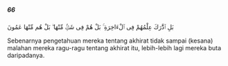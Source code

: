 ##### 66

<span class="ayah">بَلِ ٱدَّٰرَكَ عِلْمُهُمْ فِى ٱلْءَاخِرَةِ ۚ بَلْ هُمْ فِى شَكٍّۢ مِّنْهَا ۖ بَلْ هُم مِّنْهَا عَمُونَ</span>

<span class="ayah_translation">Sebenarnya pengetahuan mereka tentang akhirat tidak sampai (kesana) malahan mereka ragu-ragu tentang akhirat itu, lebih-lebih lagi mereka buta daripadanya.</span>
